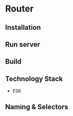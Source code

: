 Router
=======

Installation
------------


Run server
----------


Build
-----


Technology Stack
---------------

- ES6

Naming & Selectors
------------------

